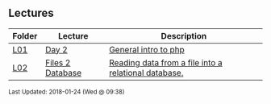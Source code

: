 ## Lectures
| Folder | Lecture | Description|
 | ------------|------------|------------|
 | [L01](./L02) | [ Day 2 ](./L02) | [ General intro to php](./L02) | [L01](./L02) | [ Php Variables](./L02) | [L01](./L02) | [ Some variable examples:](./L02) | [L01](./L02) | [ Different ways to open files](./L02) |
 | [L02](./L02) | [ Files 2 Database ](./L02) | [ Reading data from a file into a relational database.](./L02) | [L02](./L02) | [ Site Content](./L02) | [L02](./L02) | [ More To Come](./L02) | [L02](./L02) | [ Connecting To Mysql Via Php](./L02) |

<sup>Last Updated: 2018-01-24 (Wed @ 09:38)</sup>